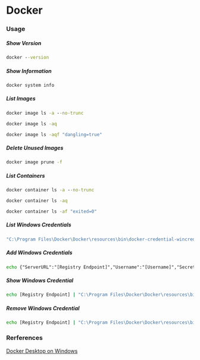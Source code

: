 # Docker

### Usage

##### Show Version

```cmd
docker --version
```

##### Show Information

```cmd
docker system info
```

##### List Images

```cmd
docker image ls -a --no-trunc
```

```cmd
docker image ls -aq
```

```cmd
docker image ls -aqf "dangling=true"
```

##### Delete Unused Images

```cmd
docker image prune -f
```

##### List Containers

```cmd
docker container ls -a --no-trunc
```

```cmd
docker container ls -aq
```

```cmd
docker container ls -af "exited=0"
```

##### List Windows Credentials

```cmd
"C:\Program Files\Docker\Docker\resources\bin\docker-credential-wincred.exe" list
```

##### Add Windows Credentials

```cmd
echo {"ServerURL":"[Registry Endpoint]","Username":"[Username]","Secret":"[Secret]"} | "C:\Program Files\Docker\Docker\resources\bin\docker-credential-wincred.exe" store
```

##### Show Windows Credential

```cmd
echo [Registry Endpoint] | "C:\Program Files\Docker\Docker\resources\bin\docker-credential-wincred.exe" get
```

##### Remove Windows Credential

```cmd
echo [Registry Endpoint] | "C:\Program Files\Docker\Docker\resources\bin\docker-credential-wincred.exe" erase
```

### Rerferences

[Docker Desktop on Windows](https://docs.docker.com/desktop/install/windows-install/)
